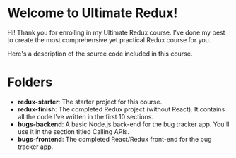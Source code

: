 # Welcome to Ultimate Redux!

Hi! Thank you for enrolling in my Ultimate Redux course. I've done my best to create the most comprehensive yet practical Redux course for you.

Here's a description of the source code included in this course. 


# Folders

- **redux-starter**: The starter project for this course.
- **redux-finish**: The completed Redux project (without React). It contains all the code I've written in the first 10 sections.
- **bugs-backend**: A basic Node.js back-end for the bug tracker app. You'll use it in the section titled Calling APIs.
- **bugs-frontend**: The completed React/Redux front-end for the bug tracker app.

